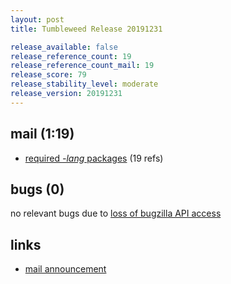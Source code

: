 ```yaml
---
layout: post
title: Tumbleweed Release 20191231

release_available: false
release_reference_count: 19
release_reference_count_mail: 19
release_score: 79
release_stability_level: moderate
release_version: 20191231
---
```


## mail (1:19)

- [required *-lang* packages](https://lists.opensuse.org/opensuse-factory/2020-01/msg00008.html) (19 refs)

## bugs (0)

<!--more-->

no relevant bugs due to [loss of bugzilla API access](https://bugzilla.opensuse.org/show_bug.cgi?id=1157722)



## links

- [mail announcement](https://lists.opensuse.org/opensuse-factory/2020-01/msg00005.html)
